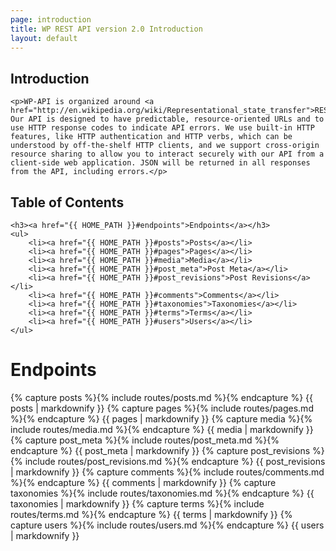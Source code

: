 ```yaml
---
page: introduction
title: WP REST API version 2.0 Introduction
layout: default
---
```


<div class="introduction">
	<h2>Introduction</h2>
	
	<p>WP-API is organized around <a href="http://en.wikipedia.org/wiki/Representational_state_transfer">REST</a>. Our API is designed to have predictable, resource-oriented URLs and to use HTTP response codes to indicate API errors. We use built-in HTTP features, like HTTP authentication and HTTP verbs, which can be understood by off-the-shelf HTTP clients, and we support cross-origin resource sharing to allow you to interact securely with our API from a client-side web application. JSON will be returned in all responses from the API, including errors.</p>
</div>

<div class="toc">
	<h2>Table of Contents</h2>

	<h3><a href="{{ HOME_PATH }}#endpoints">Endpoints</a></h3>
	<ul>
		<li><a href="{{ HOME_PATH }}#posts">Posts</a></li>
		<li><a href="{{ HOME_PATH }}#pages">Pages</a></li>
		<li><a href="{{ HOME_PATH }}#media">Media</a></li>
		<li><a href="{{ HOME_PATH }}#post_meta">Post Meta</a></li>
		<li><a href="{{ HOME_PATH }}#post_revisions">Post Revisions</a></li>
		<li><a href="{{ HOME_PATH }}#comments">Comments</a></li>
		<li><a href="{{ HOME_PATH }}#taxonomies">Taxonomies</a></li>
		<li><a href="{{ HOME_PATH }}#terms">Terms</a></li>
		<li><a href="{{ HOME_PATH }}#users">Users</a></li>
	</ul>
</div>

<div class="routes">
	<h1 id="endpoints">Endpoints</h1>
	{% capture posts %}{% include routes/posts.md %}{% endcapture %}
	{{ posts | markdownify }}
	{% capture pages %}{% include routes/pages.md %}{% endcapture %}
	{{ pages | markdownify }}
	{% capture media %}{% include routes/media.md %}{% endcapture %}
	{{ media | markdownify }}
	{% capture post_meta %}{% include routes/post_meta.md %}{% endcapture %}
	{{ post_meta | markdownify }}
	{% capture post_revisions %}{% include routes/post_revisions.md %}{% endcapture %}
	{{ post_revisions | markdownify }}
	{% capture comments %}{% include routes/comments.md %}{% endcapture %}
	{{ comments | markdownify }}
	{% capture taxonomies %}{% include routes/taxonomies.md %}{% endcapture %}
	{{ taxonomies | markdownify }}
	{% capture terms %}{% include routes/terms.md %}{% endcapture %}
	{{ terms | markdownify }}
	{% capture users %}{% include routes/users.md %}{% endcapture %}
	{{ users | markdownify }}
</div>
